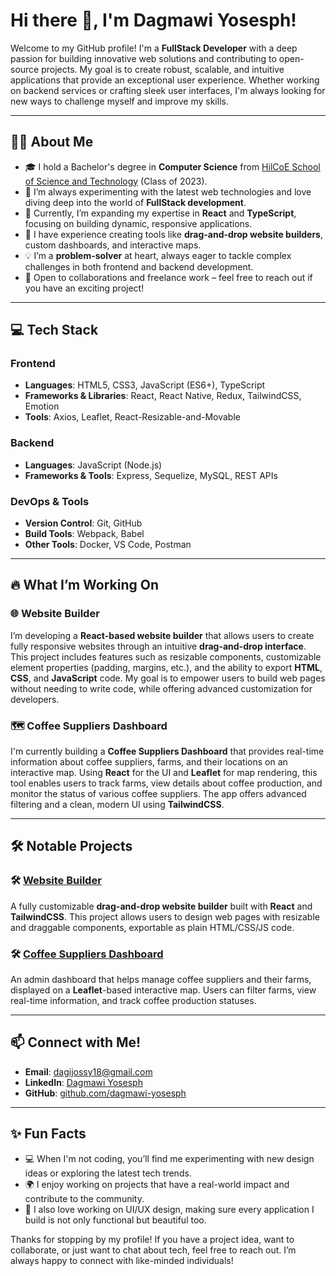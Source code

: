 # Hi there 👋, I'm Dagmawi Yosesph!

Welcome to my GitHub profile! I'm a **FullStack Developer** with a deep passion for building innovative web solutions and contributing to open-source projects. My goal is to create robust, scalable, and intuitive applications that provide an exceptional user experience. Whether working on backend services or crafting sleek user interfaces, I'm always looking for new ways to challenge myself and improve my skills.

---

## 👨‍💻 About Me

- 🎓 I hold a Bachelor's degree in **Computer Science** from [HilCoE School of Science and Technology](https://www.hilcoe.net) (Class of 2023).
- 🔭 I’m always experimenting with the latest web technologies and love diving deep into the world of **FullStack development**.
- 🌱 Currently, I’m expanding my expertise in **React** and **TypeScript**, focusing on building dynamic, responsive applications.
- 🚀 I have experience creating tools like **drag-and-drop website builders**, custom dashboards, and interactive maps.
- 💡 I’m a **problem-solver** at heart, always eager to tackle complex challenges in both frontend and backend development.
- 💼 Open to collaborations and freelance work – feel free to reach out if you have an exciting project!

---

## 💻 Tech Stack

### Frontend
- **Languages**: HTML5, CSS3, JavaScript (ES6+), TypeScript
- **Frameworks & Libraries**: React, React Native, Redux, TailwindCSS, Emotion
- **Tools**: Axios, Leaflet, React-Resizable-and-Movable

### Backend
- **Languages**: JavaScript (Node.js)
- **Frameworks & Tools**: Express, Sequelize, MySQL, REST APIs

### DevOps & Tools
- **Version Control**: Git, GitHub
- **Build Tools**: Webpack, Babel
- **Other Tools**: Docker, VS Code, Postman

---

## 🔥 What I’m Working On

### 🌐 **Website Builder**
I’m developing a **React-based website builder** that allows users to create fully responsive websites through an intuitive **drag-and-drop interface**. This project includes features such as resizable components, customizable element properties (padding, margins, etc.), and the ability to export **HTML**, **CSS**, and **JavaScript** code. My goal is to empower users to build web pages without needing to write code, while offering advanced customization for developers.

### 🗺️ **Coffee Suppliers Dashboard**
I'm currently building a **Coffee Suppliers Dashboard** that provides real-time information about coffee suppliers, farms, and their locations on an interactive map. Using **React** for the UI and **Leaflet** for map rendering, this tool enables users to track farms, view details about coffee production, and monitor the status of various coffee suppliers. The app offers advanced filtering and a clean, modern UI using **TailwindCSS**.

---

## 🛠️ Notable Projects

### 🛠️ [**Website Builder**](https://github.com/username/website-builder)
A fully customizable **drag-and-drop website builder** built with **React** and **TailwindCSS**. This project allows users to design web pages with resizable and draggable components, exportable as plain HTML/CSS/JS code.

### 🛠️ [**Coffee Suppliers Dashboard**](https://github.com/username/coffee-suppliers-dashboard)
An admin dashboard that helps manage coffee suppliers and their farms, displayed on a **Leaflet**-based interactive map. Users can filter farms, view real-time information, and track coffee production statuses.

---

## 📫 Connect with Me!

- **Email**: [dagijossy18@gmail.com](mailto:dagijossy18@gmail.com)
- **LinkedIn**: [Dagmawi Yosesph](https://www.linkedin.com/in/username)
- **GitHub**: [github.com/dagmawi-yosesph](https://github.com/dagmawi-yosesph)

---

## ✨ Fun Facts
- 💻 When I'm not coding, you’ll find me experimenting with new design ideas or exploring the latest tech trends.
- 🌍 I enjoy working on projects that have a real-world impact and contribute to the community.
- 🎨 I also love working on UI/UX design, making sure every application I build is not only functional but beautiful too.

Thanks for stopping by my profile! If you have a project idea, want to collaborate, or just want to chat about tech, feel free to reach out. I’m always happy to connect with like-minded individuals!
